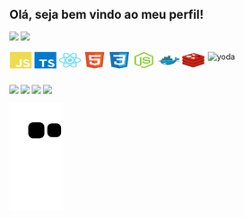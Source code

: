 ## Olá, seja bem vindo ao meu perfil!
 <div>
  <img height="130em" src="https://github-readme-stats.vercel.app/api?username=filipeandreis&show_icons=true&theme=dracula&include_all_commits=true&count_private=true"/>
  <img height="130em" src="https://github-readme-stats.vercel.app/api/top-langs/?username=filipeandreis&layout=compact&langs_count=7&theme=dracula"/>
</div>
<div style="display: inline_block"><br>
  <img align="center" alt="Js" height="30" width="40" src="https://raw.githubusercontent.com/devicons/devicon/master/icons/javascript/javascript-plain.svg">
  <img align="center" alt="Ts" height="30" width="40" src="https://raw.githubusercontent.com/devicons/devicon/master/icons/typescript/typescript-plain.svg">
  <img align="center" alt="React" height="30" width="40" src="https://raw.githubusercontent.com/devicons/devicon/master/icons/react/react-original.svg">
  <img align="center" alt="HTML" height="30" width="40" src="https://raw.githubusercontent.com/devicons/devicon/master/icons/html5/html5-original.svg">
  <img align="center" alt="CSS" height="30" width="40" src="https://raw.githubusercontent.com/devicons/devicon/master/icons/css3/css3-original.svg">
  <img align="center" alt="Node" height="30" width="40" src="https://github.com/devicons/devicon/blob/master/icons/nodejs/nodejs-plain.svg">
  <img align="center" alt="Docker" height="30" width="40" src="https://github.com/devicons/devicon/blob/master/icons/docker/docker-original.svg">
  <img align="center" alt="Redis" height="30" width="40" src="https://github.com/devicons/devicon/blob/master/icons/redis/redis-original.svg">
  <img align="right" alt="yoda" width="150" src="https://media.giphy.com/media/GnNtz3c1Ni8Ba/giphy.gif">
</div>
  
  ##
 
<div> 
  <a href="https://instagram.com/filipeandreis" target="_blank"><img src="https://img.shields.io/badge/-Instagram-%23E4405F?style=for-the-badge&logo=instagram&logoColor=white" target="_blank"></a>
 	<a href="https://www.twitch.tv/rafaballerinii" target="_blank"><img src="https://img.shields.io/badge/Twitch-9146FF?style=for-the-badge&logo=twitch&logoColor=white" target="_blank"></a>
  <a href = "mailto:filipe.andreis@live.com"><img src="https://img.shields.io/badge/Microsoft_Outlook-0078D4?style=for-the-badge&logo=microsoft-outlook&logoColor=white" target="_blank"></a>
  <a href="https://www.linkedin.com/in/filipeandreis" target="_blank"><img src="https://img.shields.io/badge/-LinkedIn-%230077B5?style=for-the-badge&logo=linkedin&logoColor=white" target="_blank"></a> 
 
  ![Snake animation](https://github.com/rafaballerini/rafaballerini/blob/output/github-contribution-grid-snake.svg)
 
</div>
